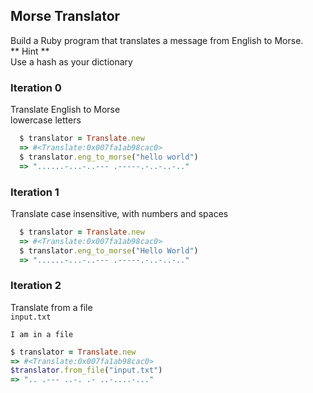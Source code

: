 ## Morse Translator  

Build a Ruby program that translates a message from English to Morse.  
** Hint **   
Use a hash as your dictionary   

### Iteration 0 
Translate English to Morse  
lowercase letters

```ruby 
  $ translator = Translate.new 
  => #<Translate:0x007fa1ab98cac0>
  $ translator.eng_to_morse("hello world") 
  => "......-...-..--- .-----.-..-..-.."
```

### Iteration 1  
Translate case insensitive, with numbers and spaces  

```ruby 
  $ translator = Translate.new 
  => #<Translate:0x007fa1ab98cac0>
  $ translator.eng_to_morse("Hello World") 
  => "......-...-..--- .-----.-..-..-.."
```

### Iteration 2  
Translate from a file  
`input.txt`
```
I am in a file
```

```ruby 
$ translator = Translate.new 
=> #<Translate:0x007fa1ab98cac0>
$translator.from_file("input.txt")
=> ".. .--- ..-. .- ..-....-..."
```
